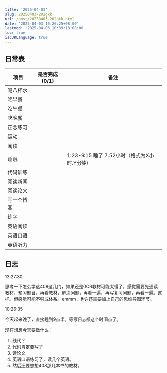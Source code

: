 ```yaml
---
title: '2025-04-03'
slug: 20250403-202gkk
url: /post/20250403-202gkk.html
date: '2025-04-03 10:26:25+08:00'
lastmod: '2025-04-03 10:39:18+08:00'
toc: true
isCJKLanguage: true
---
```






## 日常表

|项目|是否完成(0/1)|备注|
| ------------| :-------------: | -----------------------------------------------|
|喝八杯水|||
|吃早餐|||
|吃午餐|||
|吃晚餐|||
|正念练习|||
|运动|||
|阅读|||
|睡眠||1:23-9:15 睡了  7.52小时（格式为X小时.Y分钟）|
|代码训练|||
|阅读新闻|||
|阅读论文|||
|写一个博客|||
|练字|||
|英语阅读|||
|英语口语|||
|英语听力|||

## 日志

13:27:30

思考一下怎么学这408这几门，如果还是OCR教材可能太慢了，感觉需要先通读教材，预习题目，再看教材，解决问题，再看一遍，再写复习问题，再看一遍。这样。但感觉可能不够成体系。emmm，也许还需要加上自己的思维导图环节。

10:26:35

今天起来晚了，直接睡到9点半。等写日志都这个时间点了。

现在想想今天要做什么：

1. 线代？
2. 代码肯定要写了
3. 读论文
4. 英语口语练习了，读几个英语。
5. 然后还要想想408那几本书的教材。
